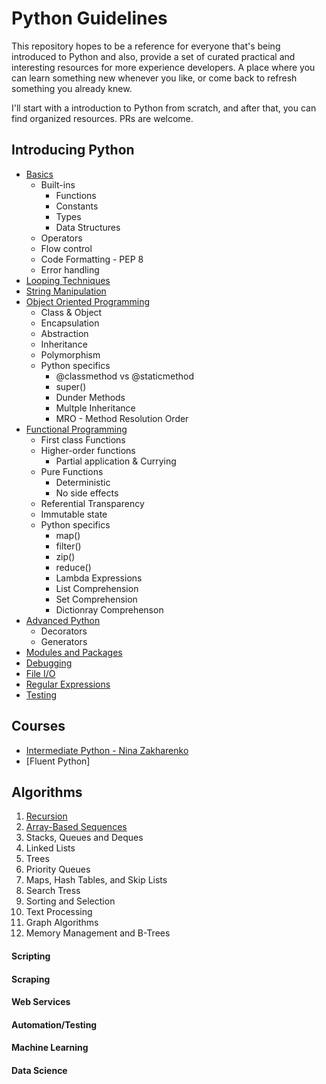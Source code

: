 # Python Guidelines

This repository hopes to be a reference for everyone that's being introduced to Python and also, provide a set of curated practical and interesting resources for more experience developers. A place where you can learn something new whenever you like, or come back to refresh something you already knew.

I'll start with a introduction to Python from scratch, and after that, you can find organized resources. PRs are welcome.

## Introducing Python

* [Basics](./introduction/basics)
	* Built-ins
		* Functions
		* Constants
		* Types
		* Data Structures
	* Operators
	* Flow control
	* Code Formatting - PEP 8
	* Error handling
* [Looping Techniques](./introduction/looping)
* [String Manipulation](./introduction/strings)
* [Object Oriented Programming](./introduction/oop)
	* Class & Object
	* Encapsulation
	* Abstraction
	* Inheritance
	* Polymorphism
	* Python specifics
		* @classmethod vs @staticmethod
		* super()
		* Dunder Methods
		* Multple Inheritance
		* MRO - Method Resolution Order
* [Functional Programming](./introduction/functional)
	* First class Functions
	* Higher-order functions
		* Partial application & Currying
	* Pure Functions
		* Deterministic 
		* No side effects
	* Referential Transparency
	* Immutable state
	* Python specifics
		* map()
		* filter()
		* zip()
		* reduce()
		* Lambda Expressions
		* List Comprehension
		* Set Comprehension
		* Dictionray Comprehenson
* [Advanced Python](./introduction/advanced)
	* Decorators
	* Generators
* [Modules and Packages](./introduction/modules)
* [Debugging](./introduction/debugging)
* [File I/O](./introduction/io)
* [Regular Expressions](./introduction/regexp)
* [Testing](./introduction/testing)

## Courses

* [Intermediate Python - Nina Zakharenko](./courses/intermediate-python)
* [Fluent Python]

## Algorithms

1. [Recursion](./algorithms/recursion)
2. [Array-Based Sequences](./algorithms/arrays)
3. Stacks, Queues and Deques
4. Linked Lists
5. Trees
6. Priority Queues
7. Maps, Hash Tables, and Skip Lists
8. Search Tress
9. Sorting and Selection
10. Text Processing
11. Graph Algorithms
12. Memory Management and B-Trees


#### Scripting

#### Scraping

#### Web Services

#### Automation/Testing

#### Machine Learning

#### Data Science


